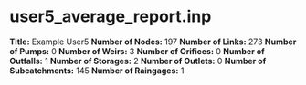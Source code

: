 # user5_average_report.inp
**Title:** Example User5
**Number of Nodes:** 197
**Number of Links:** 273
**Number of Pumps:** 0
**Number of Weirs:** 3
**Number of Orifices:** 0
**Number of Outfalls:** 1
**Number of Storages:** 2
**Number of Outlets:** 0
**Number of Subcatchments:** 145
**Number of Raingages:** 1
